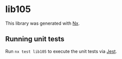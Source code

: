 # lib105

This library was generated with [Nx](https://nx.dev).

## Running unit tests

Run `nx test lib105` to execute the unit tests via [Jest](https://jestjs.io).
